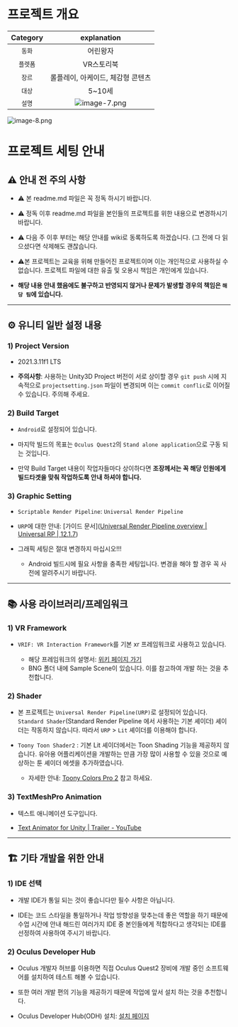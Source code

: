 # 프로젝트 개요

|Category|explanation|
|:---------:|:---------:|
`동화` | 어린왕자   
`플렛폼` | VR스토리북   
`장르` | 롤플레이, 아케이드, 체감형 콘텐츠   
`대상` | 5~10세   
`설명` | ![image-7.png](./image-7.png)

![image-8.png](./image-8.png)










# 프로젝트 세팅 안내

## ⚠️ 안내 전 주의 사항

- ⚠️ 본 readme.md 파일은 꼭 정독 하시기 바랍니다.

- ⚠️ 정독 이후 readme.md 파일을 본인들의 프로젝트를 위한 내용으로 변경하시기 바랍니다.

- ⚠️ 다음 주 이후 부터는 해당 안내를 wiki로 동록하도록 하겠습니다. 
  (그 전에 다 읽으셨다면 삭제해도 괜찮습니다.

- ⚠️본 프로젝트는 교육을 위해 만들어진 프로젝트이며 이는 개인적으로 사용하실 수 없습니다. 프로젝트 파일에 대한 유출 및 오용시 책임은 개인에게 있습니다.

- **해당 내용 안내 했음에도 불구하고 반영되지 않거나 문제가 발생할 경우의 책임은 `해당 팀`에 있습니다.**

---

## ⚙️ 유니티 일반 설정 내용

### 1) Project Version

- 2021.3.11f1 LTS

- **주의사항**: 사용하는 Unity3D Project 버전이 서로 상이할 경우 `git push` 시에 지속적으로 `projectsetting.json` 파일이 변경되며 이는 `commit conflic`로 이어질 수 있습니다. 주의해 주세요.

### 2) Build Target

- `Android`로 설정되어 있습니다.

- 마지막 빌드의 목표는 `Oculus Quest2`의 `Stand alone application`으로 구동 되는 것입니다.

- 만약 Build Target 내용이 작업자들마다 상이하다면 __**조장**께서는 꼭 해당 인원에게 빌드타겟을 맞춰 작업하도록 안내 하셔야 합니다.__

### 3) Graphic Setting

- `Scriptable Render Pipeline`: `Universal Render Pipeline`

- `URP`에 대한 안내: [가이드 문서]([Universal Render Pipeline overview | Universal RP | 12.1.7](https://docs.unity3d.com/Packages/com.unity.render-pipelines.universal@12.1/manual/index.html))

- 그래픽 세팅은 절대 변경하지 마십시오!!!
  
  - Android 빌드시에 필요 사항을 충족한 세팅입니다. 변경을 해야 할 경우 꼭 사전에 알려주시기 바랍니다.

---

## 📚 사용 라이브러리/프레임워크

### 1) VR Framework

- `VRIF: VR Interaction Framework`를 기본 xr 프레임워크로 사용하고 있습니다.
  
  - 해당 프레임워크의 설명서: [위키 페이지 가기](https://wiki.beardedninjagames.com/)
  - BNG 폴더 내에 Sample Scene이 있습니다. 이를 참고하여 개발 하는 것을 추천합니다.

### 2) Shader

- 본 프로젝트는 `Universal Render Pipeline(URP)`로 설정되어 있습니다. `Standard Shader`(Standard Render Pipeline 에서 사용하는 기본 셰이더) 셰이더는 작동하지 않습니다. 따라서 `URP` > `Lit` 셰이더를 이용해야 합니다.

- `Toony Toon Shader2` : 기본 Lit 셰이더에서는 Toon Shading 기능을 제공하지 않습니다. 유아용 어플리케이션을 개발하는 만큼 가장 많이 사용할 수 있을 것으로 예상하는 툰 셰이더 에셋을 추가하였습니다.
  
  - 자세한 안내: [Toony Colors Pro 2](https://jeanmoreno.com/unity/toonycolorspro/) 참고 하세요.

### 3) TextMeshPro Animation

- 텍스트 애니메이션 도구입니다.

- [Text Animator for Unity | Trailer - YouTube](https://youtu.be/LO3eRIytmfs)

---

## 🏗️ 기타 개발을 위한 안내

### 1) IDE 선택

- 개발 IDE가 통일 되는 것이 좋습니다만 필수 사항은 아닙니다.

- IDE는 코드 스타일을 통일하거나 작업 방향성을 맞추는데 좋은 역할을 하기 때문에 수업 시간에 안내 해드린 여러가지 IDE 중 본인들에게 적합하다고 생각되는 IDE를 선정하여 사용하여 주시기 바랍니다.

### 2) Oculus Developer Hub

- Oculus 개발자 허브를 이용하면 직접 Oculus Quest2 장비에 개발 중인 소프트웨어를 설치하여 테스트 해볼 수 있습니다.

- 또한 여러 개발 편의 기능을 제공하기 때문에 작업에 앞서 설치 하는 것을 추천합니다.

- Oculus Developer Hub(ODH) 설치: [설치 페이지](https://developer.oculus.com/downloads/unity/)
